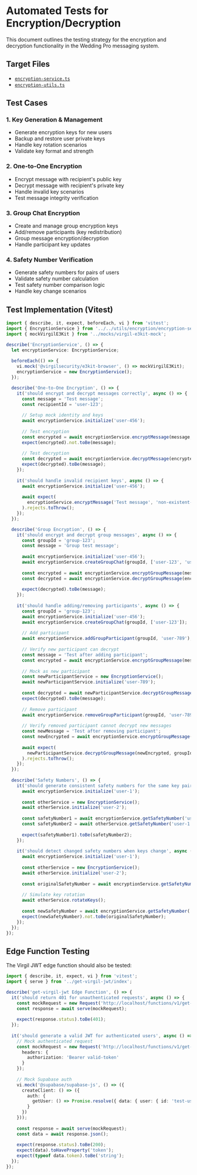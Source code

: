 # Automated Tests for Encryption/Decryption

This document outlines the testing strategy for the encryption and decryption functionality in the Wedding Pro messaging system.

## Target Files
- [`encryption-service.ts`](../../utils/encryption/encryption-service.ts)
- [`encryption-utils.ts`](../../utils/encryption/encryption-utils.ts)

## Test Cases

### 1. Key Generation & Management
- Generate encryption keys for new users
- Backup and restore user private keys
- Handle key rotation scenarios
- Validate key format and strength

### 2. One-to-One Encryption
- Encrypt message with recipient's public key
- Decrypt message with recipient's private key
- Handle invalid key scenarios
- Test message integrity verification

### 3. Group Chat Encryption
- Create and manage group encryption keys
- Add/remove participants (key redistribution)
- Group message encryption/decryption
- Handle participant key updates

### 4. Safety Number Verification
- Generate safety numbers for pairs of users
- Validate safety number calculation
- Test safety number comparison logic
- Handle key change scenarios

## Test Implementation (Vitest)

```typescript
import { describe, it, expect, beforeEach, vi } from 'vitest';
import { EncryptionService } from '../../utils/encryption/encryption-service';
import { mockVirgilE3Kit } from '../mocks/virgil-e3kit-mock';

describe('EncryptionService', () => {
  let encryptionService: EncryptionService;
  
  beforeEach(() => {
    vi.mock('@virgilsecurity/e3kit-browser', () => mockVirgilE3Kit);
    encryptionService = new EncryptionService();
  });

  describe('One-to-One Encryption', () => {
    it('should encrypt and decrypt messages correctly', async () => {
      const message = 'Test message';
      const recipientId = 'user-123';
      
      // Setup mock identity and keys
      await encryptionService.initialize('user-456');
      
      // Test encryption
      const encrypted = await encryptionService.encryptMessage(message, recipientId);
      expect(encrypted).not.toBe(message);
      
      // Test decryption
      const decrypted = await encryptionService.decryptMessage(encrypted, recipientId);
      expect(decrypted).toBe(message);
    });
    
    it('should handle invalid recipient keys', async () => {
      await encryptionService.initialize('user-456');
      
      await expect(
        encryptionService.encryptMessage('Test message', 'non-existent-user')
      ).rejects.toThrow();
    });
  });

  describe('Group Encryption', () => {
    it('should encrypt and decrypt group messages', async () => {
      const groupId = 'group-123';
      const message = 'Group test message';
      
      await encryptionService.initialize('user-456');
      await encryptionService.createGroupChat(groupId, ['user-123', 'user-789']);
      
      const encrypted = await encryptionService.encryptGroupMessage(message, groupId);
      const decrypted = await encryptionService.decryptGroupMessage(encrypted, groupId);
      
      expect(decrypted).toBe(message);
    });
    
    it('should handle adding/removing participants', async () => {
      const groupId = 'group-123';
      await encryptionService.initialize('user-456');
      await encryptionService.createGroupChat(groupId, ['user-123']);
      
      // Add participant
      await encryptionService.addGroupParticipant(groupId, 'user-789');
      
      // Verify new participant can decrypt
      const message = 'Test after adding participant';
      const encrypted = await encryptionService.encryptGroupMessage(message, groupId);
      
      // Mock as new participant
      const newParticipantService = new EncryptionService();
      await newParticipantService.initialize('user-789');
      
      const decrypted = await newParticipantService.decryptGroupMessage(encrypted, groupId);
      expect(decrypted).toBe(message);
      
      // Remove participant
      await encryptionService.removeGroupParticipant(groupId, 'user-789');
      
      // Verify removed participant cannot decrypt new messages
      const newMessage = 'Test after removing participant';
      const newEncrypted = await encryptionService.encryptGroupMessage(newMessage, groupId);
      
      await expect(
        newParticipantService.decryptGroupMessage(newEncrypted, groupId)
      ).rejects.toThrow();
    });
  });
  
  describe('Safety Numbers', () => {
    it('should generate consistent safety numbers for the same key pairs', async () => {
      await encryptionService.initialize('user-1');
      
      const otherService = new EncryptionService();
      await otherService.initialize('user-2');
      
      const safetyNumber1 = await encryptionService.getSafetyNumber('user-2');
      const safetyNumber2 = await otherService.getSafetyNumber('user-1');
      
      expect(safetyNumber1).toBe(safetyNumber2);
    });
    
    it('should detect changed safety numbers when keys change', async () => {
      await encryptionService.initialize('user-1');
      
      const otherService = new EncryptionService();
      await otherService.initialize('user-2');
      
      const originalSafetyNumber = await encryptionService.getSafetyNumber('user-2');
      
      // Simulate key rotation
      await otherService.rotateKeys();
      
      const newSafetyNumber = await encryptionService.getSafetyNumber('user-2');
      expect(newSafetyNumber).not.toBe(originalSafetyNumber);
    });
  });
});
```

## Edge Function Testing

The Virgil JWT edge function should also be tested:

```typescript
import { describe, it, expect, vi } from 'vitest';
import { serve } from '../get-virgil-jwt/index';

describe('get-virgil-jwt Edge Function', () => {
  it('should return 401 for unauthenticated requests', async () => {
    const mockRequest = new Request('http://localhost/functions/v1/get-virgil-jwt');
    const response = await serve(mockRequest);
    
    expect(response.status).toBe(401);
  });
  
  it('should generate a valid JWT for authenticated users', async () => {
    // Mock authenticated request
    const mockRequest = new Request('http://localhost/functions/v1/get-virgil-jwt', {
      headers: {
        authorization: 'Bearer valid-token'
      }
    });
    
    // Mock Supabase auth
    vi.mock('@supabase/supabase-js', () => ({
      createClient: () => ({
        auth: {
          getUser: () => Promise.resolve({ data: { user: { id: 'test-user-id' } } })
        }
      })
    }));
    
    const response = await serve(mockRequest);
    const data = await response.json();
    
    expect(response.status).toBe(200);
    expect(data).toHaveProperty('token');
    expect(typeof data.token).toBe('string');
  });
});